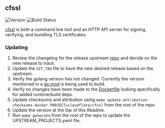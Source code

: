 ## **cfssl**
![Version](https://img.shields.io/badge/version-v1.6.1-blue)
![Build Status](https://codebuild.us-west-2.amazonaws.com/badges?uuid=eyJlbmNyeXB0ZWREYXRhIjoiWjdCKzFMUnRRZVRXeDhpK2xMNytRQ2ZkOUlmR1F2Y2pCSk9tMUdvblcrRVpQVkZzY28vWnlMbWZxcXh5anhCUms0Qjh4aGQ3dGxsUWZ1TS9sdFNOWTBFPSIsIml2UGFyYW1ldGVyU3BlYyI6IkFWS1Q0bndnNWxIeTh2OUgiLCJtYXRlcmlhbFNldFNlcmlhbCI6MX0%3D&branch=main)

[cfssl](https://github.com/cloudflare/cfssl) is both a command line tool and an HTTP API server for signing, verifying, and bundling TLS certificates.

### Updating

1. Review the changelog for the release upstream [repo](https://github.com/cloudflare/cfssl/releases) and decide on the new release to track.
1. Update the `GIT_TAG` file to have the new desired release based on the upstream.
1. Verify the golang version has not changed. Currently the version mentioned in a [go.mod](https://github.com/cloudflare/cfssl/blob/master/go.mod) is being used to build.
1. Verify no changes have been made to the [Dockerfile](https://github.com/cloudflare/cfssl/blob/master/Dockerfile) looking specifically for added runtime/build deps.
1. Update checksums and attribution using `make update-attribution-checksums-docker PROJECT=cloudflare/cfssl` from the root of the repo.
1. Update the version at the top of this Readme.
1. Run `make generate` from the root of the repo to update the UPSTREAM_PROJECTS.yaml file.